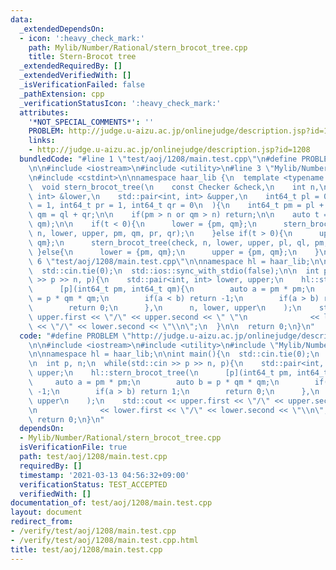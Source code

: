 ```yaml
---
data:
  _extendedDependsOn:
  - icon: ':heavy_check_mark:'
    path: Mylib/Number/Rational/stern_brocot_tree.cpp
    title: Stern-Brocot tree
  _extendedRequiredBy: []
  _extendedVerifiedWith: []
  _isVerificationFailed: false
  _pathExtension: cpp
  _verificationStatusIcon: ':heavy_check_mark:'
  attributes:
    '*NOT_SPECIAL_COMMENTS*': ''
    PROBLEM: http://judge.u-aizu.ac.jp/onlinejudge/description.jsp?id=1208
    links:
    - http://judge.u-aizu.ac.jp/onlinejudge/description.jsp?id=1208
  bundledCode: "#line 1 \"test/aoj/1208/main.test.cpp\"\n#define PROBLEM \"http://judge.u-aizu.ac.jp/onlinejudge/description.jsp?id=1208\"\
    \n\n#include <iostream>\n#include <utility>\n#line 3 \"Mylib/Number/Rational/stern_brocot_tree.cpp\"\
    \n#include <cstdint>\n\nnamespace haar_lib {\n  template <typename Checker>\n\
    \  void stern_brocot_tree(\n    const Checker &check,\n    int n,\n    std::pair<int,\
    \ int> &lower,\n    std::pair<int, int> &upper,\n    int64_t pl = 0, int64_t ql\
    \ = 1, int64_t pr = 1, int64_t qr = 0\n  ){\n    int64_t pm = pl + pr;\n    int64_t\
    \ qm = ql + qr;\n\n    if(pm > n or qm > n) return;\n\n    auto t = check(pm,\
    \ qm);\n\n    if(t < 0){\n      lower = {pm, qm};\n      stern_brocot_tree(check,\
    \ n, lower, upper, pm, qm, pr, qr);\n    }else if(t > 0){\n      upper = {pm,\
    \ qm};\n      stern_brocot_tree(check, n, lower, upper, pl, ql, pm, qm);\n   \
    \ }else{\n      lower = {pm, qm};\n      upper = {pm, qm};\n    }\n  }\n}\n#line\
    \ 6 \"test/aoj/1208/main.test.cpp\"\n\nnamespace hl = haar_lib;\n\nint main(){\n\
    \  std::cin.tie(0);\n  std::ios::sync_with_stdio(false);\n\n  int p, n;\n  while(std::cin\
    \ >> p >> n, p){\n    std::pair<int, int> lower, upper;\n    hl::stern_brocot_tree(\n\
    \      [p](int64_t pm, int64_t qm){\n        auto a = pm * pm;\n        auto b\
    \ = p * qm * qm;\n        if(a < b) return -1;\n        if(a > b) return 1;\n\
    \        return 0;\n      },\n      n, lower, upper\n    );\n    std::cout <<\
    \ upper.first << \"/\" << upper.second << \" \"\n              << lower.first\
    \ << \"/\" << lower.second << \"\\n\";\n  }\n\n  return 0;\n}\n"
  code: "#define PROBLEM \"http://judge.u-aizu.ac.jp/onlinejudge/description.jsp?id=1208\"\
    \n\n#include <iostream>\n#include <utility>\n#include \"Mylib/Number/Rational/stern_brocot_tree.cpp\"\
    \n\nnamespace hl = haar_lib;\n\nint main(){\n  std::cin.tie(0);\n  std::ios::sync_with_stdio(false);\n\
    \n  int p, n;\n  while(std::cin >> p >> n, p){\n    std::pair<int, int> lower,\
    \ upper;\n    hl::stern_brocot_tree(\n      [p](int64_t pm, int64_t qm){\n   \
    \     auto a = pm * pm;\n        auto b = p * qm * qm;\n        if(a < b) return\
    \ -1;\n        if(a > b) return 1;\n        return 0;\n      },\n      n, lower,\
    \ upper\n    );\n    std::cout << upper.first << \"/\" << upper.second << \" \"\
    \n              << lower.first << \"/\" << lower.second << \"\\n\";\n  }\n\n \
    \ return 0;\n}\n"
  dependsOn:
  - Mylib/Number/Rational/stern_brocot_tree.cpp
  isVerificationFile: true
  path: test/aoj/1208/main.test.cpp
  requiredBy: []
  timestamp: '2021-03-13 04:56:32+09:00'
  verificationStatus: TEST_ACCEPTED
  verifiedWith: []
documentation_of: test/aoj/1208/main.test.cpp
layout: document
redirect_from:
- /verify/test/aoj/1208/main.test.cpp
- /verify/test/aoj/1208/main.test.cpp.html
title: test/aoj/1208/main.test.cpp
---
```

